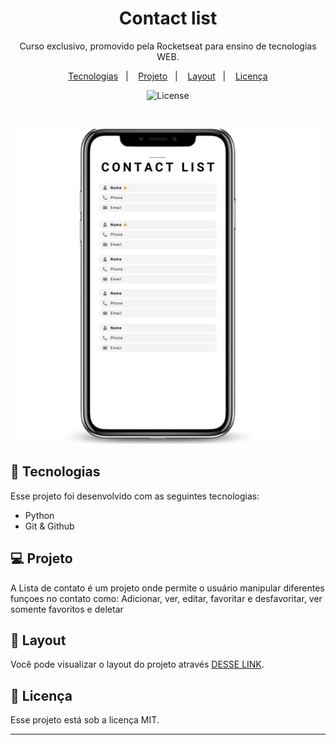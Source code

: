 <h1 align="center"> Contact list </h1>

<p align="center">
Curso exclusivo, promovido pela Rocketseat para ensino de tecnologias WEB.
</p>

<p align="center">
  <a href="#-tecnologias">Tecnologias</a>&nbsp;&nbsp;&nbsp;|&nbsp;&nbsp;&nbsp;
  <a href="#-projeto">Projeto</a>&nbsp;&nbsp;&nbsp;|&nbsp;&nbsp;&nbsp;
  <a href="#-layout">Layout</a>&nbsp;&nbsp;&nbsp;|&nbsp;&nbsp;&nbsp;
  <a href="#memo-licença">Licença</a>
</p>

<p align="center">
  <img alt="License" src="https://img.shields.io/static/v1?label=license&message=MIT&color=49AA26&labelColor=000000">
</p>

<br>

![ContactList](./assets/Design%20sem%20nome.jpg)

## 🚀 Tecnologias

Esse projeto foi desenvolvido com as seguintes tecnologias:

- Python
- Git & Github

## 💻 Projeto

A Lista de contato é um projeto onde permite o usuário manipular diferentes funçoes no contato como:
Adicionar, ver, editar, favoritar e desfavoritar, ver somente favoritos e deletar

## 🔖 Layout

Você pode visualizar o layout do projeto através [DESSE LINK](https://github.com/Tavinhoviana/ContactList).

## :memo: Licença

Esse projeto está sob a licença MIT.

---